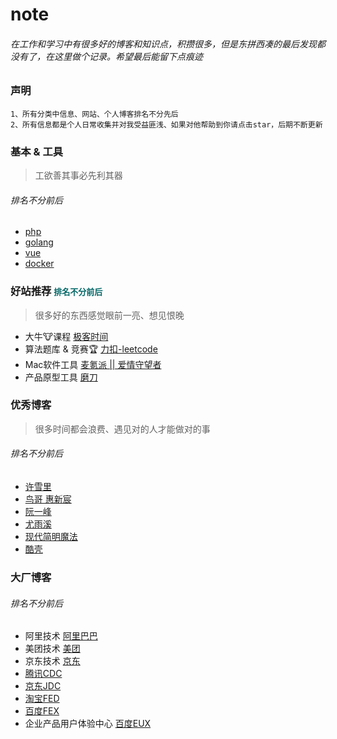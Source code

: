 # note
###### 在工作和学习中有很多好的博客和知识点，积攒很多，但是东拼西凑的最后发现都没有了，在这里做个记录。希望最后能留下点痕迹

### 声明
    1、所有分类中信息、网站、个人博客排名不分先后
    2、所有信息都是个人日常收集并对我受益匪浅、如果对他帮助到你请点击star，后期不断更新
   
    

### 基本 & 工具
> 工欲善其事必先利其器
###### 排名不分前后
- [php](./php/index.md) 
- [golang](./golang/index.md)
- [vue]()
- [docker](./docker/index.md)

### 好站推荐 <font color="#006666" size="2">排名不分前后</font> 
> 很多好的东西感觉眼前一亮、想见恨晚

- 大牛🐮课程 [极客时间](https://time.geekbang.org/)
- 算法题库 & 竞赛🏆 [力扣-leetcode](https://leetcode-cn.com/)
- Mac软件工具 [麦氪派 || 爱情守望者](https://www.waitsun.com/)
- 产品原型工具 [磨刀](https://modao.cc/)


### 优秀博客
> 很多时间都会浪费、遇见对的人才能做对的事
###### 排名不分前后
- [许雪里](http://www.xuxueli.com/)
- [鸟哥 惠新宸](http://www.laruence.com/)
- [阮一峰](http://www.ruanyifeng.com/home.html)
- [尤雨溪](https://blog.evanyou.me/)
- [现代简明魔法](http://www.nowamagic.net/)
- [酷壳](https://coolshell.cn/)

### 大厂博客
###### 排名不分前后
- 阿里技术 [阿里巴巴](https://102.alibaba.com/)
- 美团技术 [美团](https://tech.meituan.com/)
- 京东技术 [京东](http://jdtech.jd.com)
- [腾讯CDC](https://cdc.tencent.com/)
- [京东JDC](http://jdc.jd.com/)
- [淘宝FED](http://taobaofed.org/)
- [百度FEX](http://fex.baidu.com/)
- 企业产品用户体验中心 [百度EUX](http://eux.baidu.com/)